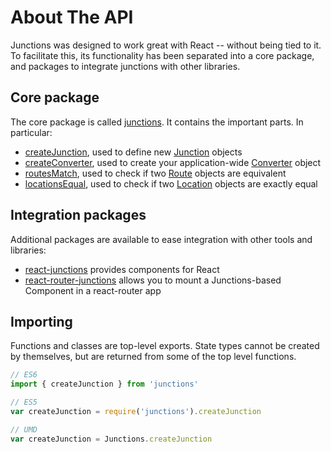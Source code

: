 # About The API

Junctions was designed to work great with React -- without being tied to it. To facilitate this, its functionality has been separated into a core package, and packages to integrate junctions with other libraries.

## Core package

The core package is called [junctions](https://github.com/jamesknelson/react). It contains the important parts. In particular:

- [createJunction](/docs/api/junctions/createJunction), used to define new [Junction](/docs/api/junctions/Junction) objects
- [createConverter](/docs/api/junctions/createConverter), used to create your application-wide [Converter](/docs/api/junctions/Converter) object
- [routesMatch](/docs/api/junctions/routesMatch), used to check if two [Route](/docs/api/junctions/Route) objects are equivalent
- [locationsEqual](/docs/api/junctions/locationsEqual), used to check if two [Location](/docs/api/junctions/Location) objects are exactly equal

## Integration packages

Additional packages are available to ease integration with other tools and libraries:

- [react-junctions](https://github.com/jamesknelson/react-junctions) provides components for React
- [react-router-junctions](https://github.com/jamesknelson/react-router-junctions) allows you to mount a Junctions-based Component in a react-router app

## Importing

Functions and classes are top-level exports. State types cannot be created by themselves, but are returned from some of the top level functions.

```js
// ES6
import { createJunction } from 'junctions'

// ES5
var createJunction = require('junctions').createJunction

// UMD
var createJunction = Junctions.createJunction
```

